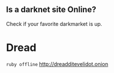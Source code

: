 ## Is a darknet site Online?
Check if your favorite darkmarket is up.


# Dread 
```ruby offline``` http://dreadditevelidot.onion
